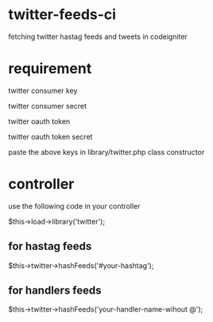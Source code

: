 # twitter-feeds-ci
fetching twitter hastag feeds and tweets in codeigniter


# requirement
twitter consumer key

twitter consumer secret

twitter oauth token

twitter oauth token secret



paste the above keys in  library/twitter.php class constructor

# controller
use the following code in your controller

$this->load->library('twitter');
## for hastag feeds
$this->twitter->hashFeeds('#your-hashtag');

## for handlers feeds
$this->twitter->hashFeeds('your-handler-name-wihout @');
